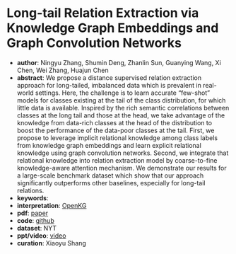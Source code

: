# Long-tail Relation Extraction via Knowledge Graph Embeddings and Graph Convolution Networks
* **author**: Ningyu Zhang, Shumin Deng, Zhanlin Sun, Guanying Wang, Xi Chen, Wei Zhang, Huajun Chen
* **abstract**: We propose a distance supervised relation extraction approach for long-tailed, imbalanced data which is prevalent in real-world settings. Here, the challenge is to learn accurate “few-shot” models for classes existing at the tail of the class distribution, for which little data is available. Inspired by the rich semantic correlations between classes at the long tail and those at the head, we take advantage of the knowledge from data-rich classes at the head of the distribution to boost the performance of the data-poor classes at the tail. First, we propose to leverage implicit relational knowledge among class labels from knowledge graph embeddings and learn explicit relational knowledge using graph convolution networks. Second, we integrate that relational knowledge into relation extraction model by coarse-to-fine knowledge-aware attention mechanism. We demonstrate our results for a large-scale benchmark dataset which show that our approach significantly outperforms other baselines, especially for long-tail relations.
* **keywords**: 
* **interpretation**: [OpenKG](https://mp.weixin.qq.com/s/eWxaaRTN3Kdbz5W5kTeqfg)
* **pdf**: [paper](https://www.aclweb.org/anthology/N19-1306.pdf)
* **code**: [github](https://github.com/thunlp/OpenNRE)
* **dataset**: NYT
* **ppt/video**: [video](https://vimeo.com/355830579)
* **curation**: Xiaoyu Shang
